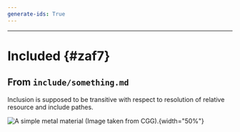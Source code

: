 ```yaml
---
generate-ids: True
---
```


--------------------------------------------------------------------------------

# Included {#zaf7}

## From `include/something.md`

Inclusion is supposed to be transitive with respect to resolution of relative
resource and include pathes.

![A simple metal material (Image taken from
[CGG](https://tramberend.beuth-hochschule.de/course/sommer-2017/cgg/)).](06-metal.png){width="50%"}
